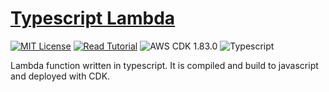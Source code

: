 # [Typescript Lambda](https://apoorv.blog/posts/build-aws-lambda-function-typescript-cdk.html)

[![MIT License](https://badgen.now.sh/badge/License/MIT/blue)](https://github.com/apoorvmote/cdk-examples/blob/master/License.md)
[![Read Tutorial](https://badgen.now.sh/badge/Read/Tutorial/purple)](https://apoorv.blog/posts/build-aws-lambda-function-typescript-cdk.html)
![AWS CDK 1.83.0](https://badgen.net/badge/aws-cdk/1.83.0/yellow)
![Typescript](https://badgen.net/badge/icon/typescript?icon=typescript&label)

Lambda function written in typescript. It is compiled and build to javascript and deployed with CDK. 
